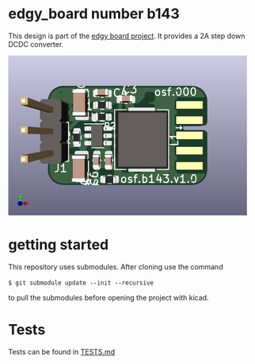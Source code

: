 # edgy_board number b143
This design is part of the [edgy board project](https://github.com/skunkforce/edgy_boards). It provides a 2A step down DCDC converter. 

![](/board/board.png)

# getting started
This repository uses submodules. After cloning use the command 

```$ git submodule update --init --recursive```

to pull the submodules before opening the project with kicad. 

# Tests
Tests can be found in [TESTS.md](TESTS.md)

